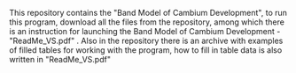 
This repository contains the "Band Model of Cambium Development", to run this program, download all the files from the repository, among which there is an instruction for launching the Band Model of Cambium Development - "ReadMe_VS.pdf" .
Also in the repository there is an archive with examples of filled tables for working with the program, how to fill in table data is also written in "ReadMe_VS.pdf"
